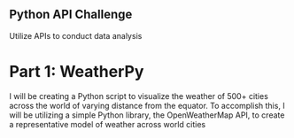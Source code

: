 ## Python API Challenge
Utilize APIs to conduct data analysis 

# Part 1: WeatherPy
I will be creating a Python script to visualize the weather of 500+ cities across the world of varying distance from the equator. To accomplish this, I will be utilizing a simple Python library, the OpenWeatherMap API, to create a representative model of weather across world cities

